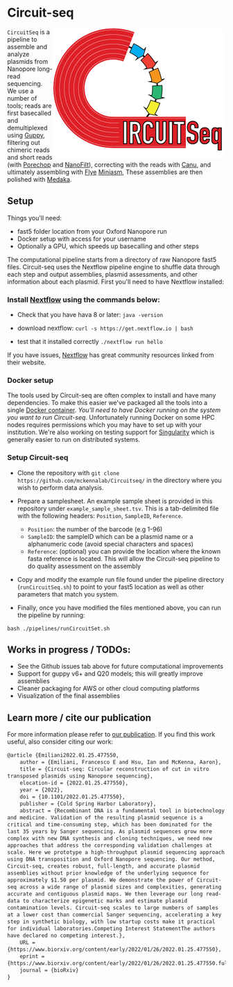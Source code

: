 
# Circuit-seq
<img align="right" src="https://github.com/mckennalab/Circuitseq/blob/main/circuitSeq_logo_red.png?raw=true">

`CircuitSeq` is a pipeline to assemble and analyze plasmids from Nanopore long-read sequencing. We use a number of tools; reads are first basecalled and demultiplexed using [Guppy](https://nanoporetech.com/), filtering out chimeric reads and short reads (with [Porechop](https://github.com/rrwick/Porechop) and [NanoFilt](https://github.com/wdecoster/nanofilt)), correcting with the reads with [Canu](https://github.com/marbl/canu), and ultimately assembling with [Flye](https://github.com/fenderglass/Flye/) [Miniasm](https://github.com/lh3/miniasm), These assemblies are then polished with [Medaka](https://github.com/nanoporetech/medaka). 

## Setup 

Things you'll need:

- fast5 folder location from your Oxford Nanopore run
- Docker setup with access for your username
- Optionally a GPU, which speeds up basecalling and other steps

The computational pipeline starts from a directory of raw Nanopore fast5 files. Circuit-seq uses the Nextflow pipeline engine to shuffle data through each step and output assemblies, plasmid assessments, and other information about each plasmid. First you'll need to have Nextflow installed:

### Install [Nextflow](https://www.nextflow.io/) using the commands below:

- Check that you have hava 8 or later:
```java -version ```

- download nextflow:
```curl -s https://get.nextflow.io | bash ```

- test that it installed correctly
```./nextflow run hello ```

If you have issues, [Nextflow](https://www.nextflow.io/) has great community resources linked from their website.

### Docker setup

The tools used by Circuit-seq are often complex to install and have many dependencies. To make this easier we've packaged all the tools into a single [Docker container](https://hub.docker.com/repository/docker/aaronmck/plasmidassembly). *You'll need to have Docker running on the system you want to run Circuit-seq*. Unfortunately running Docker on some HPC nodes requires permissions which you may have to set up with your institution. We're also working on testing support for [Singularity](https://sylabs.io/guides/3.5/user-guide/introduction.html) which is generally easier to run on distributed systems. 

### Setup Circuit-seq

- Clone the repository with ```git clone https://github.com/mckennalab/Circuitseq/``` in the directory where you wish to perform data analysis. 

- Prepare a samplesheet. An example sample sheet is provided in this repository under `example_sample_sheet.tsv`. This is a tab-delimited file with the following headers: `Position`, `SampleID`, `Reference`.  
  - `Position`: the number of the barcode (e.g 1-96) 
  - `SampleID`: the sampleID which can be a plasmid name or a alphanumeric code (avoid special characters and spaces)
  - `Reference`: (optional) you can provide the location where the known fasta reference is located. This will allow the Circuit-seq pipeline to do quality assessment on the assembly

- Copy and modify the example run file found under the pipeline directory (`runCircuitSeq.sh`) to point to your fast5 location as well as other parameters that match you system.

- Finally, once you have modified the files mentioned above, you can run the pipeline by running:
```
bash ./pipelines/runCircuitSet.sh
```

## Works in progress / TODOs:
- See the Github issues tab above for future computational improvements
- Support for guppy v6+ and Q20 models; this will greatly improve assemblies
- Cleaner packaging for AWS or other cloud computing platforms
- Visualization of the final assemblies

## Learn more / cite our publication

For more information please refer to [our publication](https://www.biorxiv.org/content/10.1101/2022.01.25.477550v1). If you find this work useful, also consider citing our work: 

```
@article {Emiliani2022.01.25.477550,
	author = {Emiliani, Francesco E and Hsu, Ian and McKenna, Aaron},
	title = {Circuit-seq: Circular reconstruction of cut in vitro transposed plasmids using Nanopore sequencing},
	elocation-id = {2022.01.25.477550},
	year = {2022},
	doi = {10.1101/2022.01.25.477550},
	publisher = {Cold Spring Harbor Laboratory},
	abstract = {Recombinant DNA is a fundamental tool in biotechnology and medicine. Validation of the resulting plasmid sequence is a critical and time-consuming step, which has been dominated for the last 35 years by Sanger sequencing. As plasmid sequences grow more complex with new DNA synthesis and cloning techniques, we need new approaches that address the corresponding validation challenges at scale. Here we prototype a high-throughput plasmid sequencing approach using DNA transposition and Oxford Nanopore sequencing. Our method, Circuit-seq, creates robust, full-length, and accurate plasmid assemblies without prior knowledge of the underlying sequence for approximately $1.50 per plasmid. We demonstrate the power of Circuit-seq across a wide range of plasmid sizes and complexities, generating accurate and contiguous plasmid maps. We then leverage our long read-data to characterize epigenetic marks and estimate plasmid contamination levels. Circuit-seq scales to large numbers of samples at a lower cost than commercial Sanger sequencing, accelerating a key step in synthetic biology, with low startup costs make it practical for individual laboratories.Competing Interest StatementThe authors have declared no competing interest.},
	URL = {https://www.biorxiv.org/content/early/2022/01/26/2022.01.25.477550},
	eprint = {https://www.biorxiv.org/content/early/2022/01/26/2022.01.25.477550.full.pdf},
	journal = {bioRxiv}
}
```
